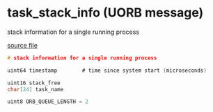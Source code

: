 # task_stack_info (UORB message)
        
stack information for a single running process

[source file](https://github.com/PX4/PX4-Autopilot/blob/master/msg/task_stack_info.msg)

```c
# stack information for a single running process

uint64 timestamp		# time since system start (microseconds)

uint16 stack_free
char[24] task_name

uint8 ORB_QUEUE_LENGTH = 2

```

